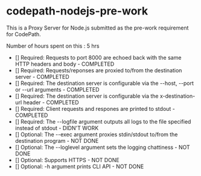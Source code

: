 # codepath-nodejs-pre-work

This is a Proxy Server for Node.js submitted as the pre-work requirement for CodePath.

Number of hours spent on this : 5 hrs

- [] Required: Requests to port 8000 are echoed back with the same HTTP headers and body  - COMPLETED
- [] Required: Requests/reponses are proxied to/from the destination server  - COMPLETED 
- [] Required: The destination server is configurable via the --host, --port or --url arguments - COMPLETED
- [] Required: The destination server is configurable via the x-destination-url header - COMPLETED
- [] Required: Client requests and respones are printed to stdout - COMPLETED
- [] Required: The --logfile argument outputs all logs to the file specified instead of stdout - DIDN'T WORK
- [] Optional: The --exec argument proxies stdin/stdout to/from the destination program - NOT DONE
- [] Optional: The --loglevel argument sets the logging chattiness - NOT DONE
- [] Optional: Supports HTTPS - NOT DONE
- [] Optional: -h argument prints CLI API - NOT DONE
